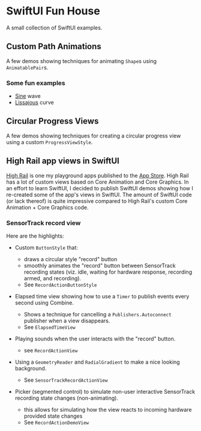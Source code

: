 # SwiftUI Fun House

A small collection of SwiftUI examples.

## Custom Path Animations

A few demos showing techniques for animating `Shape`s using `AnimatablePair`s. 

### Some fun examples
- [Sine](https://mathworld.wolfram.com/Sine.html) wave
- [Lissajous](https://mathworld.wolfram.com/LissajousCurve.html) curve


## Circular Progress Views

A few demos showing techniques for creating a circular progress view using a custom `ProgressViewStyle`.


## High Rail app views in SwiftUI

[High Rail](https://briancoyner.github.io/highrailapp/) is one my playground apps published to the [App Store](https://apps.apple.com/app/apple-store/id842021291). High Rail has a lot of custom views based on Core Animation and Core Graphics. In an effort to learn SwiftUI, I decided to publish SwiftUI demos showing how I re-created some of the app's views in SwiftUI. The amount of SwiftUI code (or lack thereof) is quite impressive compared to High Rail's custom Core Animation + Core Graphics code.

### SensorTrack record view
Here are the highlights:
- Custom `ButtonStyle` that:
  - draws a circular style "record" button
  - smoothly animates the "record" button between SensorTrack recording states (viz. idle, waiting for hardware response, recording armed, and recording).
  - See `RecordActionButtonStyle`

- Elapsed time view showing how to use a `Timer` to publish events every second using Combine.
  - Shows a technique for cancelling a `Publishers.Autoconnect` publisher when a view disappears.
  - See `ElapsedTimeView`

- Playing sounds when the user interacts with the "record" button.
  - see `RecordActionView`

- Using a `GeometryReader` and `RadialGradient` to make a nice looking background.
  - See `SensorTrackRecordActionView`

- Picker (segmented control) to simulate non-user interactive SensorTrack recording state changes (non-animating).
  - this allows for simulating how the view reacts to incoming hardware provided state changes
  - See `RecordActionDemoView`
